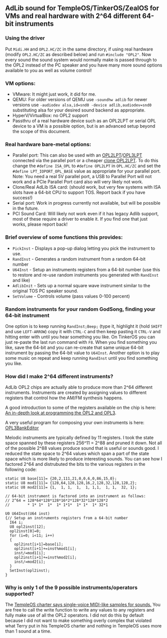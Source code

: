 ## AdLib sound for TempleOS/TinkerOS/ZealOS for VMs and real hardware with 2^64 different 64-bit instruments

### Using the driver
Put `Midi.HH` and `OPL2.HC/ZC` in the same directory, if using real hardware (modify `OPL2.HC/ZC` as described below) and run `#include "OPL2"`.  Now every sound the sound system would normally make is passed through to the OPL2 instead of the PC speaker and you have many more sound options available to you as well as volume control!

### VM options:
- VMware: It might just work, it did for me.
- QEMU: For older versions of QEMU use `-soundhw adlib` for newer versions use `-audiodev alsa,id=snd0 -device adlib,audiodev=snd0` substituting alsa for your desired sound backend as appropriate.
- HyperV/VirtualBox: no OPL2 support
- Passthru of a real hardware device such as an OPL2LPT or serial OPL device to a VM is a possible option, but is an advanced setup beyond the scope of this document.

### Real hardware bare-metal options:
- Parallel port: This can also be used with an <a href="https://www.serdashop.com/OPL2LPT">OPL2LPT</a>/<a href="https://www.serdashop.com/OPL3LPT">OPL3LPT</a> connected via the parallel port or a cheaper <a href="https://github.com/zjuyzj/OPL2LPT-Replica">clone OPL2LPT</a>.  To do this change the `#define ISA_OPL` to `#define OPL2LPT` in `OPL.HC/ZC` and set the `#define LPT_IOPORT_OPL_BASE` value as appropriate for your parallel port.  Note: You need a real 5V parallel port, a USB to Parallel Port will not work and a PCIe Parallel Port card also will very likely not work.
- Clone/Real AdLib ISA card: (should work, but very few systems with ISA slots have a 64-bit CPU to support TOS.  Report back if you have success!)
- Serial port: Work in progress currently not available, but will be possible in the future.
- PCI Sound Card: Will likely not work even if it has legacy Adlib support, most of these require a driver to enable it.  If you find one that just works, please report back!

### Brief overview of some functions this provides:
- `PickInst` - Displays a pop-up dialog letting you pick the instrument to use.
- `RandInst` - Generates a random instrument from a random 64-bit number
- `U64Inst` - Setup an instruments registers from a 64-bit number (use this to restore and re-use random instruments you generated with `RandInst` and like)
- `AdlibInit` - Sets up a normal square wave instrument similar to the original TOS PC speaker sound.
- `SetVolume` - Controls volume (pass values 0-100 percent)

### Random instruments for your random GodSong, finding your 64-bit instrument
One option is to keep running `RandInst;Beep;` (type it, highlight it (hold `SHIFT` and use `LEFT-ARROW`) copy it with `CTRL-C` and then keep pasting it `CTRL-V` and hitting enter with until you hear something you like.  On TinkerOS you can just re-paste the last run command with `F8`.  When you find something you like, save the 64-bit and you can re-create that same unique 64-bit instrument by passing the 64-bit value to `U64Inst`.  Another option is to play some music on repeat and keep running `RandInst` until you find something you like.

### How did I make 2^64 different instruments?
AdLib OPL2 chips are actually able to produce more than 2^64 different instruments.  Instruments are created by assigning values to different registers that control how the AM/FM synthesis happens.  

A good introduction to some of the registers available on the chip is here: <a href="https://github.com/DhrBaksteen/ArduinoOPL2/blob/master/indepth.md">An in-depth look at programming the OPL2 and OPL3</a>.  

A very useful program for composing your own instruments is here: <a href="https://github.com/Wohlstand/OPL3BankEditor">OPL3BankEditor</a>

Melodic instruments are typically defined by 11 registers.  I took the state space spanned by these registers 256^11 = 2^88 and pruned it down.  Not all of the possible 2^88 values produce sound that is useful or sounds good.  I reduced the state space to 2^64 values which span a part of the state space which is more likely to produce interesting sounds.  You can see how I factored 2^64 and distrubuted the bits to the various registers in the following code:

```
static U8 base[11]= {20,2,111,21,0,0,6,0,86,15,0};
static U8 mod1[11]= {128,64,128,128,16,2,128,32,128,128,2};
static U8 mod2[11]= {1,  1, 1,  1,  1, 1,1,  1, 1,  32, 1};

// 64-bit instrument is factored into an instrument as follows:
// 2^64 = 128*64*128*128*16*2*128*32*128*128*2
//        * 1* 1*  1*  1* 1*1*  1* 1*  1* 32*1

U0 U64Inst(U64 inst)
{// Setup an instruments registers from a 64-bit number
  I64 i;
  U8 opl2inst[12];
  opl2inst[0]=0;
  for (i=0; i<11; i++)
  {
    opl2inst[i+1]=base[i];
    opl2inst[i+1]+=inst%mod1[i];
    inst/=mod1[i];
    opl2inst[i+1]+=inst%mod2[i];
    inst/=mod2[i];
  }
  SetInst(opl2inst);
}
```

### Why is only 1 of the 9 possible instruments/operators supported?
The <a href="https://tinkeros.github.io/WbTempleOS/Doc/Charter.html#l39">TempleOS charter says single-voice MIDI-like samples for sounds.</a>  You are free to call the write function to write any values to any registers and fully make use of all the OPL2 operators.  I did not do this by default because I did not want to make something overly complex that violated what Terry put in his TempleOS charter and nothing in TempleOS uses more than 1 sound at a time.
